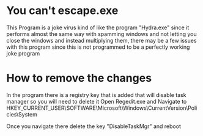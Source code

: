 # You can't escape.exe
This Program is a joke virus kind of like the program "Hydra.exe" since it performs almost the same way with spamming windows and not letting you close the windows and instead multiplying them, there may be a few issues with this program since this is not programmed to be a perfectly working joke program

# How to remove the changes
In the program there is a registry key that is added that will disable task manager so you will need to delete it
Open Regedit.exe and Navigate to
HKEY_CURRENT_USER\SOFTWARE\Microsoft\Windows\CurrentVersion\Policies\System

Once you navigate there delete the key "DisableTaskMgr" and reboot


